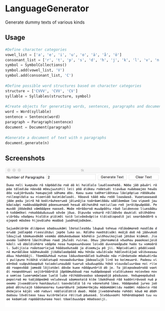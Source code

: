 # LanguageGenerator
Generate dummy texts of various kinds

## Usage
```Python
#Define character categories
vowel_list = ['a', 'e', 'i', 'u', 'o', 'ä', 'å', 'ö']
consonant_list = ['r', 't', 'p', 's', 'd', 'h', 'j', 'k', 'l', 'v', 'n', 'm']
symbol = SymbolCollections()
symbol.add(vowel_list, 'V')
symbol.add(consonant_list, 'C')

#Define possible word structures based on character categories
structure = ['CVVV', 'CVV', 'CV']
syllable = Syllables(structure, symbol)

#Create objects for generating words, sentences, paragraphs and documents
word = Word(syllable)
sentence = Sentence(word)
paragraph = Paragraph(sentence)
document = Document(paragraph)

#Generate a document of text with n paragraphs
document.generate(n)
```

## Screenshots
![Screenshot](screenshot.png "")
